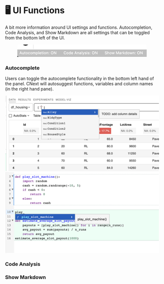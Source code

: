 # 🖥 UI Functions

A bit more information around UI settings and functions. Autocompletion, Code Analysis, and Show Markdown are all settings that can be toggled from the bottom left of the UI.

<figure><img src=".gitbook/assets/image.png" alt=""><figcaption></figcaption></figure>

### Autocomplete

Users can toggle the autocomplete functionality in the bottom left hand of the panel. CNext will autosuggest functions, variables and column names (in the right hand pane).&#x20;

![](<.gitbook/assets/image (3).png>)![](<.gitbook/assets/image (2).png>)



### Code Analysis



### Show Markdown



